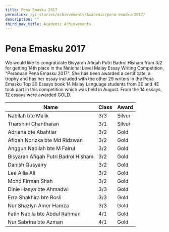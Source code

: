 ```yaml
---
title: Pena Emasku 2017
permalink: /yi-stories/achievements/Academic/pena-emasku-2017/
description: ""
third_nav_title: Academic Achievements
---
```

# **Pena Emasku 2017**

We would like to congratulate Bisyarah Afiqah Putri Badrol Hisham from 3/2 for getting 14th place in the National Level Malay Essay Writing Competition, "Peraduan Pena Emasku 2017". She has been awarded a certificate, a trophy and has her essay included with the other 29 writers in the Pena Emasku Top 30 Essays book 14 Malay Language students from 3E and 4E took part in this competition which was held in August. From the 14 essays, 12 essays were awarded GOLD.

| Name 	| Class 	| Award 	|
|---	|---	|---	|
| Nabilah bte Malik 	| 3/3 	| Silver 	|
| Tharshini Chantharan 	| 3/1 	| Silver 	|
| Adriana bte Abahtiar 	| 3/2 	| Gold 	|
| Afiqah Norizka bte Md Ridzwan 	| 3/2 	| Gold 	|
| Anggun Nabilah bte M Fairul 	| 3/2 	| Gold 	|
| Bisyarah Afiqah Putri Badrol Hisham 	| 3/2 	| Gold 	|
| Danish Qusyairy 	| 3/2 	| Gold 	|
| Lee Ailia Ali 	| 3/2 	| Gold 	|
| Mohd Firman Shah 	| 3/2 	| Gold 	|
| Dinie Hasya bte Ahmadwi 	| 3/3 	| Gold 	|
| Erra Shakhira bte Rosli 	| 3/3 	| Gold 	|
| Nur Shazlyn Amer Hamza 	| 3/3 	| Gold 	|
| Fatin Nabila bte Abdul Rahman 	| 4/1 	| Gold 	|
| Nur Sabrina bte Azman 	| 4/1 	| Gold 	|